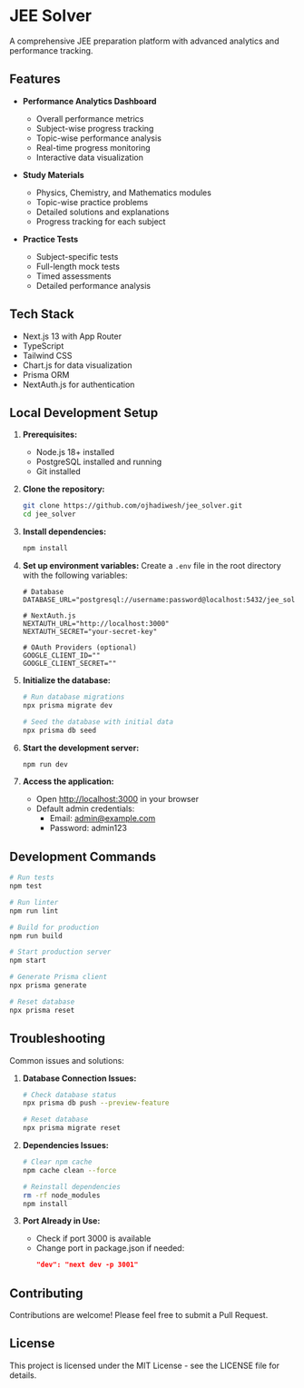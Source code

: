# JEE Solver

A comprehensive JEE preparation platform with advanced analytics and performance tracking.

## Features

- **Performance Analytics Dashboard**
  - Overall performance metrics
  - Subject-wise progress tracking
  - Topic-wise performance analysis
  - Real-time progress monitoring
  - Interactive data visualization

- **Study Materials**
  - Physics, Chemistry, and Mathematics modules
  - Topic-wise practice problems
  - Detailed solutions and explanations
  - Progress tracking for each subject

- **Practice Tests**
  - Subject-specific tests
  - Full-length mock tests
  - Timed assessments
  - Detailed performance analysis

## Tech Stack

- Next.js 13 with App Router
- TypeScript
- Tailwind CSS
- Chart.js for data visualization
- Prisma ORM
- NextAuth.js for authentication

## Local Development Setup

1. **Prerequisites:**
   - Node.js 18+ installed
   - PostgreSQL installed and running
   - Git installed

2. **Clone the repository:**
   ```bash
   git clone https://github.com/ojhadiwesh/jee_solver.git
   cd jee_solver
   ```

3. **Install dependencies:**
   ```bash
   npm install
   ```

4. **Set up environment variables:**
   Create a `.env` file in the root directory with the following variables:
   ```env
   # Database
   DATABASE_URL="postgresql://username:password@localhost:5432/jee_solver"

   # NextAuth.js
   NEXTAUTH_URL="http://localhost:3000"
   NEXTAUTH_SECRET="your-secret-key"

   # OAuth Providers (optional)
   GOOGLE_CLIENT_ID=""
   GOOGLE_CLIENT_SECRET=""
   ```

5. **Initialize the database:**
   ```bash
   # Run database migrations
   npx prisma migrate dev

   # Seed the database with initial data
   npx prisma db seed
   ```

6. **Start the development server:**
   ```bash
   npm run dev
   ```

7. **Access the application:**
   - Open [http://localhost:3000](http://localhost:3000) in your browser
   - Default admin credentials:
     - Email: admin@example.com
     - Password: admin123

## Development Commands

```bash
# Run tests
npm test

# Run linter
npm run lint

# Build for production
npm run build

# Start production server
npm start

# Generate Prisma client
npx prisma generate

# Reset database
npx prisma reset
```

## Troubleshooting

Common issues and solutions:

1. **Database Connection Issues:**
   ```bash
   # Check database status
   npx prisma db push --preview-feature
   
   # Reset database
   npx prisma migrate reset
   ```

2. **Dependencies Issues:**
   ```bash
   # Clear npm cache
   npm cache clean --force
   
   # Reinstall dependencies
   rm -rf node_modules
   npm install
   ```

3. **Port Already in Use:**
   - Check if port 3000 is available
   - Change port in package.json if needed:
     ```json
     "dev": "next dev -p 3001"
     ```

## Contributing

Contributions are welcome! Please feel free to submit a Pull Request.

## License

This project is licensed under the MIT License - see the LICENSE file for details.
